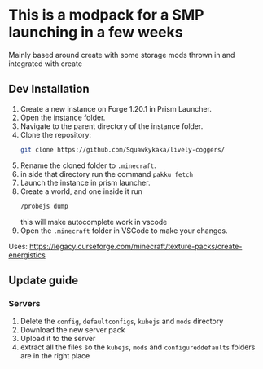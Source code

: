 # This is a modpack for a SMP launching in a few weeks

Mainly based around create with some storage mods thrown in and integrated with create

## Dev Installation

1. Create a new instance on Forge 1.20.1 in Prism Launcher.
2. Open the instance folder.
3. Navigate to the parent directory of the instance folder.
4. Clone the repository:
   ```sh
   git clone https://github.com/Squawkykaka/lively-coggers/
   ```
5. Rename the cloned folder to `.minecraft`.
6. in side that directory run the command `pakku fetch`
7. Launch the instance in prism launcher.
8. Create a world, and one inside it run
   ```sh
   /probejs dump
   ```
   this will make autocomplete work in vscode
9. Open the `.minecraft` folder in VSCode to make your changes.


Uses:
https://legacy.curseforge.com/minecraft/texture-packs/create-energistics

## Update guide
### Servers
1) Delete the `config`, `defaultconfigs`, `kubejs` and `mods` directory
2) Download the new server pack
3) Upload it to the server
4) extract all the files so the `kubejs`, `mods` and `configureddefaults` folders are in the right place